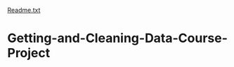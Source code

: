 [Readme.txt](https://github.com/AvinashNagaram/Getting-and-Cleaning-Data-Course-Project/files/7103291/Readme.txt)
# Getting-and-Cleaning-Data-Course-Project
